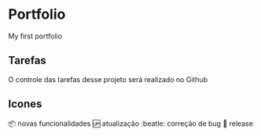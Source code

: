# Portfolio
My first portfolio

## Tarefas
O controle das tarefas desse projeto será realizado no Github

## Icones
:package: novas funcionalidades
:up: atualização
:beatle: correção de bug
:checkered_flag: release
